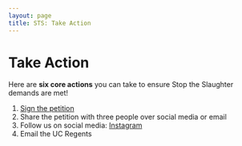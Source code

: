 ```yaml
---
layout: page
title: STS: Take Action
---
```

# Take Action

Here are **six core actions** you can take to ensure Stop the Slaughter demands are met!

1. [Sign the petition](/sign)
2. Share the petition with three people over social media or email
3. Follow us on social media: [Instagram](https://www.instagram.com/ucstoptheslaughter)
4. Email the UC Regents
